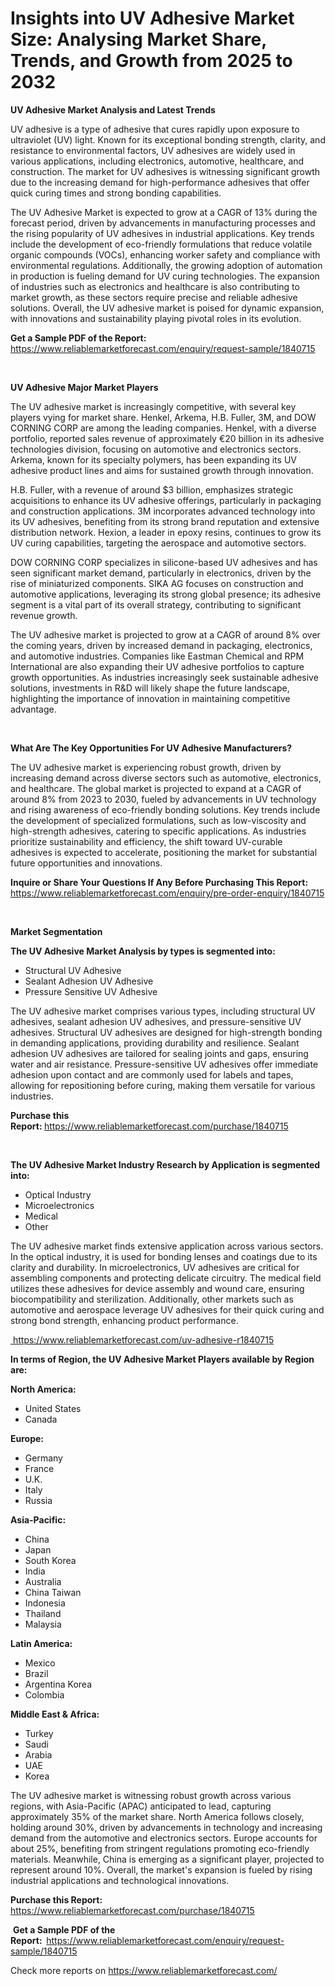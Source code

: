 <p><h1>Insights into UV Adhesive Market Size: Analysing Market Share, Trends, and Growth from 2025 to 2032</h1></p><p><strong>UV Adhesive Market Analysis and Latest Trends</strong></p>
<p><p>UV adhesive is a type of adhesive that cures rapidly upon exposure to ultraviolet (UV) light. Known for its exceptional bonding strength, clarity, and resistance to environmental factors, UV adhesives are widely used in various applications, including electronics, automotive, healthcare, and construction. The market for UV adhesives is witnessing significant growth due to the increasing demand for high-performance adhesives that offer quick curing times and strong bonding capabilities.</p><p>The UV Adhesive Market is expected to grow at a CAGR of 13% during the forecast period, driven by advancements in manufacturing processes and the rising popularity of UV adhesives in industrial applications. Key trends include the development of eco-friendly formulations that reduce volatile organic compounds (VOCs), enhancing worker safety and compliance with environmental regulations. Additionally, the growing adoption of automation in production is fueling demand for UV curing technologies. The expansion of industries such as electronics and healthcare is also contributing to market growth, as these sectors require precise and reliable adhesive solutions. Overall, the UV adhesive market is poised for dynamic expansion, with innovations and sustainability playing pivotal roles in its evolution.</p></p>
<p><strong>Get a Sample PDF of the Report:&nbsp;</strong> <a href="https://www.reliablemarketforecast.com/enquiry/request-sample/1840715?utm_campaign=3208&utm_medium=2&utm_source=Github&utm_content=ia&utm_term=01042025&utm_id=uv-adhesive">https://www.reliablemarketforecast.com/enquiry/request-sample/1840715</a></p>
<p>&nbsp;</p>
<p><strong>UV Adhesive Major Market Players</strong></p>
<p><p>The UV adhesive market is increasingly competitive, with several key players vying for market share. Henkel, Arkema, H.B. Fuller, 3M, and DOW CORNING CORP are among the leading companies. Henkel, with a diverse portfolio, reported sales revenue of approximately €20 billion in its adhesive technologies division, focusing on automotive and electronics sectors. Arkema, known for its specialty polymers, has been expanding its UV adhesive product lines and aims for sustained growth through innovation.</p><p>H.B. Fuller, with a revenue of around $3 billion, emphasizes strategic acquisitions to enhance its UV adhesive offerings, particularly in packaging and construction applications. 3M incorporates advanced technology into its UV adhesives, benefiting from its strong brand reputation and extensive distribution network. Hexion, a leader in epoxy resins, continues to grow its UV curing capabilities, targeting the aerospace and automotive sectors.</p><p>DOW CORNING CORP specializes in silicone-based UV adhesives and has seen significant market demand, particularly in electronics, driven by the rise of miniaturized components. SIKA AG focuses on construction and automotive applications, leveraging its strong global presence; its adhesive segment is a vital part of its overall strategy, contributing to significant revenue growth.</p><p>The UV adhesive market is projected to grow at a CAGR of around 8% over the coming years, driven by increased demand in packaging, electronics, and automotive industries. Companies like Eastman Chemical and RPM International are also expanding their UV adhesive portfolios to capture growth opportunities. As industries increasingly seek sustainable adhesive solutions, investments in R&D will likely shape the future landscape, highlighting the importance of innovation in maintaining competitive advantage.</p></p>
<p>&nbsp;</p>
<p><strong>What Are The Key Opportunities For UV Adhesive Manufacturers?</strong></p>
<p><p>The UV adhesive market is experiencing robust growth, driven by increasing demand across diverse sectors such as automotive, electronics, and healthcare. The global market is projected to expand at a CAGR of around 8% from 2023 to 2030, fueled by advancements in UV technology and rising awareness of eco-friendly bonding solutions. Key trends include the development of specialized formulations, such as low-viscosity and high-strength adhesives, catering to specific applications. As industries prioritize sustainability and efficiency, the shift toward UV-curable adhesives is expected to accelerate, positioning the market for substantial future opportunities and innovations.</p></p>
<p><strong>Inquire or Share Your Questions If Any Before Purchasing This Report:</strong> <a href="https://www.reliablemarketforecast.com/enquiry/pre-order-enquiry/1840715?utm_campaign=3208&utm_medium=2&utm_source=Github&utm_content=ia&utm_term=01042025&utm_id=uv-adhesive">https://www.reliablemarketforecast.com/enquiry/pre-order-enquiry/1840715</a></p>
<p>&nbsp;</p>
<p><strong>Market Segmentation</strong></p>
<p><strong>The UV Adhesive Market Analysis by types is segmented into:</strong></p>
<p><ul><li>Structural UV Adhesive</li><li>Sealant Adhesion UV Adhesive</li><li>Pressure Sensitive UV Adhesive</li></ul></p>
<p><p>The UV adhesive market comprises various types, including structural UV adhesives, sealant adhesion UV adhesives, and pressure-sensitive UV adhesives. Structural UV adhesives are designed for high-strength bonding in demanding applications, providing durability and resilience. Sealant adhesion UV adhesives are tailored for sealing joints and gaps, ensuring water and air resistance. Pressure-sensitive UV adhesives offer immediate adhesion upon contact and are commonly used for labels and tapes, allowing for repositioning before curing, making them versatile for various industries.</p></p>
<p><strong>Purchase this Report:&nbsp;</strong><a href="https://www.reliablemarketforecast.com/purchase/1840715?utm_campaign=3208&utm_medium=2&utm_source=Github&utm_content=ia&utm_term=01042025&utm_id=uv-adhesive">https://www.reliablemarketforecast.com/purchase/1840715</a></p>
<p>&nbsp;</p>
<p><strong>The UV Adhesive Market Industry Research by Application is segmented into:</strong></p>
<p><ul><li>Optical Industry</li><li>Microelectronics</li><li>Medical</li><li>Other</li></ul></p>
<p><p>The UV adhesive market finds extensive application across various sectors. In the optical industry, it is used for bonding lenses and coatings due to its clarity and durability. In microelectronics, UV adhesives are critical for assembling components and protecting delicate circuitry. The medical field utilizes these adhesives for device assembly and wound care, ensuring biocompatibility and sterilization. Additionally, other markets such as automotive and aerospace leverage UV adhesives for their quick curing and strong bond strength, enhancing product performance.</p></p>
<p><a href="https://www.reliablemarketforecast.com/uv-adhesive-r1840715?utm_campaign=3208&utm_medium=2&utm_source=Github&utm_content=ia&utm_term=01042025&utm_id=uv-adhesive">&nbsp;https://www.reliablemarketforecast.com/uv-adhesive-r1840715</a></p>
<p><strong>In terms of Region, the UV Adhesive Market Players available by Region are:</strong></p>
<p>
    <p> <strong> North America: </strong>
        <ul>
            <li>United States</li>
            <li>Canada</li>
        </ul>
        </p> 
    <p> <strong> Europe: </strong>
        <ul>
            <li>Germany</li>
            <li>France</li>
            <li>U.K.</li>
            <li>Italy</li>
            <li>Russia</li>
        </ul>
        </p> 
    <p> <strong> Asia-Pacific: </strong>
        <ul>
            <li>China</li>
            <li>Japan</li>
            <li>South Korea</li>
            <li>India</li>
            <li>Australia</li>
            <li>China Taiwan</li>
            <li>Indonesia</li>
            <li>Thailand</li>
            <li>Malaysia</li>
        </ul>
        </p> 
    <p> <strong> Latin America: </strong>
        <ul>
            <li>Mexico</li>
            <li>Brazil</li>
            <li>Argentina Korea</li>
            <li>Colombia</li>
        </ul>
        </p> 
    <p> <strong> Middle East & Africa: </strong>
        <ul>
            <li>Turkey</li>
            <li>Saudi</li>
            <li>Arabia</li>
            <li>UAE</li>
            <li>Korea</li>
        </ul>
    </p>
    </p>
<p><p>The UV adhesive market is witnessing robust growth across various regions, with Asia-Pacific (APAC) anticipated to lead, capturing approximately 35% of the market share. North America follows closely, holding around 30%, driven by advancements in technology and increasing demand from the automotive and electronics sectors. Europe accounts for about 25%, benefiting from stringent regulations promoting eco-friendly materials. Meanwhile, China is emerging as a significant player, projected to represent around 10%. Overall, the market's expansion is fueled by rising industrial applications and technological innovations.</p></p>
<p><strong>Purchase this Report: </strong><a href="https://www.reliablemarketforecast.com/purchase/1840715?utm_campaign=3208&utm_medium=2&utm_source=Github&utm_content=ia&utm_term=01042025&utm_id=uv-adhesive">https://www.reliablemarketforecast.com/purchase/1840715</a></p>
<p>&nbsp;<strong>Get a Sample PDF of the Report:&nbsp;&nbsp;</strong><a href="https://www.reliablemarketforecast.com/enquiry/request-sample/1840715?utm_campaign=3208&utm_medium=2&utm_source=Github&utm_content=ia&utm_term=01042025&utm_id=uv-adhesive">https://www.reliablemarketforecast.com/enquiry/request-sample/1840715</a></p>
<p><strong></strong></p>
<p>Check more reports on <a href="https://www.reliablemarketforecast.com/?utm_campaign=3208&utm_medium=2&utm_source=Github&utm_content=ia&utm_term=01042025&utm_id=uv-adhesive">https://www.reliablemarketforecast.com/</a></p>
